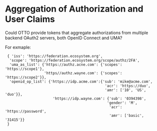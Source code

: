 # Aggregation of Authorization and User Claims

Could OTTO provide tokens that aggregate authorizations from multiple backend 
OAuth2 servers, both OpenID Connect and UMA?

For exmaple:
```
 { 'iss': 'https://federation.ecosystem.org',
  'scope': 'https://federation.ecosystem.org/scope/authz/2FA',
  'uma_as_list': {'https://authz.acne.com': {'scopes': 'https://scope1'}, 
                  'https//authz.wayne.com': {'scopes': 'https://scope2'}},
  'openid_op_list': {'https://idp.acme.com':{'sub': 'mike@acme.com',
                                              'acr': 'https://duo',
                                              'amr': ['10', 'US', 'duo'}}, 
                      'https://idp.wayne.com': {'sub': '0394398',
                                               'gender': 'M',
                                                'acr': 'https://password',
                                                'amr': ['basic', '31415'}}
 }
```